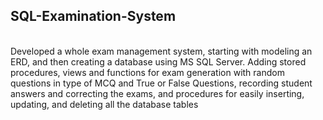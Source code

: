 <h2> SQL-Examination-System</h2>
<br>
Developed a whole exam management system, starting with modeling an ERD, and then creating a database using MS SQL Server. Adding stored procedures, views and functions for exam generation with random questions in type of MCQ and True or False Questions, recording student answers and correcting the exams, and procedures for easily inserting, updating, and deleting all the database tables
